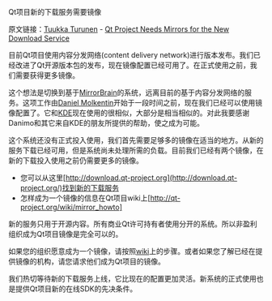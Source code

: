 Qt项目新的下载服务需要镜像

原文链接：[Tuukka Turunen](https://blog.qt.digia.com/blog/author/tuturune/) - [Qt Project Needs Mirrors for the New Download Service](http://blog.qt.digia.com/blog/2013/03/28/qt-project-needs-mirrors-for-the-new-download-service/?utm_source=rss&utm_medium=rss&utm_campaign=qt-project-needs-mirrors-for-the-new-download-service)

目前Qt项目使用内容分发网络(content delivery network)进行版本发布。我们已经改进了Qt开源版本包的发布，现在镜像配置已经可用了。在正式使用之前，我们需要获得更多镜像。

这个想法是切换到基于[MirrorBrain](www.mirrorbrain.org)的系统，远离目前的基于内容分发网络的服务。这项工作由[Daniel Molkentin](https://daniel.molkentin.net/2013/03/27/qt-project-call-for-mirrors/)开始于一段时间之前，现在我们已经可以使用镜像配置了。它和[KDE](http://download.kde.org/)现在使用的很相似，大部分是相当相似的。对此我要感谢Danimo和其它来自KDE的朋友所提供的帮助，使之成为可能。

这个系统还没有正式投入使用，我们首先需要足够多的镜像在适当的地方。从新的服务下载已经可用，但是系统尚未处理所需的负载。目前我们已经有两个镜像，在新的下载投入使用之前仍需要更多的镜像。

- 您可以从这里[http://download.qt-project.org](http://download.qt-project.org/)找到新的下载服务
- 怎样成为一个镜像的信息在Qt项目wiki上[http://qt-project.org/wiki/mirror_howto]

新的服务只用于开源内容。所有商业Qt许可持有者使用分开的系统。所以非盈利组织成为Qt项目镜像是完全可以的。

如果您的组织愿意成为一个镜像，请按照[wiki](http://qt-project.org/wiki/mirror_howto)上的步骤。或者如果您了解已经在提供镜像的机构，请您请求他们成为Qt项目的镜像。

我们热切等待新的下载服务上线，它比现在的配置更加灵活。新系统的正式使用也是提供Qt项目新的在线SDK的先决条件。
